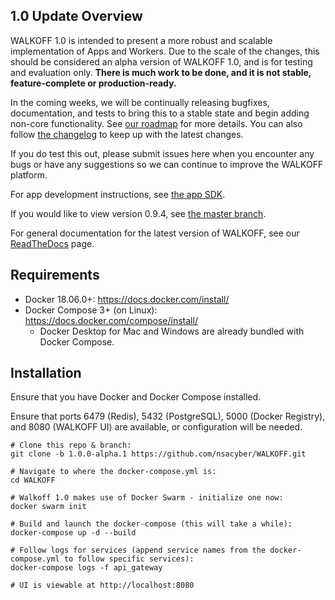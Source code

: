 ## 1.0 Update Overview

WALKOFF 1.0 is intended to present a more robust and scalable implementation of Apps and Workers. 
Due to the scale of the changes, this should be considered an alpha version of WALKOFF 1.0, and is for testing and 
evaluation only. **There is much work to be done, and it is not stable, feature-complete or production-ready.**

In the coming weeks, we will be continually releasing bugfixes, documentation, and tests to bring this to a stable 
state and begin adding non-core functionality. See [our roadmap](ROADMAP.md) for more details. You can also follow [the changelog](CHANGELOG.md) to keep up with the latest changes.

If you do test this out, please submit issues here when you encounter any bugs or have any suggestions so we can 
continue to improve the WALKOFF platform. 

For app development instructions, see [the app SDK](app_sdk/README.md).

If you would like to view version 0.9.4, see [the master branch](https://github.com/nsacyber/WALKOFF/tree/master). 

For general documentation for the latest version of WALKOFF, see our [ReadTheDocs](https://walkoff.readthedocs.io/en/latest/) page.

## Requirements

* Docker 18.06.0+: https://docs.docker.com/install/
* Docker Compose 3+ (on Linux): https://docs.docker.com/compose/install/
    * Docker Desktop for Mac and Windows are already bundled with Docker Compose.
    

## Installation

Ensure that you have Docker and Docker Compose installed.

Ensure that ports 6479 (Redis), 5432 (PostgreSQL), 5000 (Docker Registry), and 8080 (WALKOFF UI) are available, 
or configuration will be needed.

```
# Clone this repo & branch:
git clone -b 1.0.0-alpha.1 https://github.com/nsacyber/WALKOFF.git

# Navigate to where the docker-compose.yml is:
cd WALKOFF

# Walkoff 1.0 makes use of Docker Swarm - initialize one now:
docker swarm init

# Build and launch the docker-compose (this will take a while):
docker-compose up -d --build

# Follow logs for services (append service names from the docker-compose.yml to follow specific services):
docker-compose logs -f api_gateway

# UI is viewable at http://localhost:8080
```
